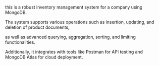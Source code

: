this is  a robust inventory management system for a company using MongoDB.

The system supports various operations such as insertion, updating, and deletion of product documents, 

as well as advanced querying, aggregation, sorting, and limiting functionalities. 

Additionally, it integrates with tools like Postman for API testing and MongoDB Atlas for cloud deployment.
